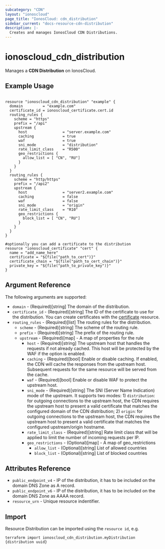 ```yaml
---
subcategory: "CDN"
layout: "ionoscloud"
page_title: "IonosCloud: cdn_distribution"
sidebar_current: "docs-resource-cdn-distribution"
description: |-
  Creates and manages IonosCloud CDN Distributions.
---
```


# ionoscloud_cdn_distribution

Manages a **CDN Distribution** on IonosCloud.

## Example Usage

```hcl

resource "ionoscloud_cdn_distribution" "example" {
  domain         = "example.com"
  certificate_id = ionoscloud_certificate.cert.id
  routing_rules {
    scheme = "https"
    prefix = "/api"
    upstream {
      host                = "server.example.com"
      caching             = true
      waf                 = true
      sni_mode            = "distribution"
      rate_limit_class    = "R500"
      geo_restrictions {
        allow_list = [ "CN", "RU"]
      }
    }
  }
  routing_rules {
    scheme = "http/https"
    prefix = "/api2"
    upstream {
      host                = "server2.example.com"
      caching             = false
      waf                 = false
      sni_mode            = "origin"
      rate_limit_class    = "R10"
      geo_restrictions {
        block_list = [ "CN", "RU"]
      }
    }
  }
}

#optionally you can add a certificate to the distribution
resource "ionoscloud_certificate" "cert" {
  name = "add_name_here"
  certificate = "${file("path_to_cert")}"
  certificate_chain = "${file("path_to_cert_chain")}"
  private_key = "${file("path_to_private_key")}"
}
```

## Argument Reference

The following arguments are supported:

- `domain` - (Required)[string] The domain of the distribution.
- `certificate_id` - (Required)[string] The ID of the certificate to use for the distribution. You can create certificates with the [certificate](certificate.md) resource.
- `routing_rules` - (Required)[list] The routing rules for the distribution.
    - `scheme` - (Required)[string] The scheme of the routing rule.
    - `prefix` - (Required)[string] The prefix of the routing rule.
    - `upstream` - (Required)[map] - A map of properties for the rule
        * `host` - (Required)[string] The upstream host that handles the requests if not already cached. This host will be protected by the WAF if the option is enabled.
        * `caching` - (Required)[bool] Enable or disable caching. If enabled, the CDN will cache the responses from the upstream host. Subsequent requests for the same resource will be served from the cache.
        * `waf` - (Required)[bool] Enable or disable WAF to protect the upstream host.
        * `sni_mode` - (Required)[string] The SNI (Server Name Indication) mode of the upstream. It supports two modes: 1) `distribution`: for outgoing connections to the upstream host, the CDN requires the upstream host to present a valid certificate that matches the configured domain of the CDN distribution; 2) `origin`: for outgoing connections to the upstream host, the CDN requires the upstream host to present a valid certificate that matches the configured upstream/origin hostname.
        * `rate_limit_class` - (Required)[string] Rate limit class that will be applied to limit the number of incoming requests per IP.
        * `geo_restrictions` - (Optional)[map] - A map of geo_restrictions
            * `allow_list` - (Optional)[string] List of allowed countries
            * `block_list` - (Optional)[string] List of blocked countries
## Attributes Reference

- `public_endpoint_v4` - IP of the distribution, it has to be included on the domain DNS Zone as A record.
- `public_endpoint_v6` - IP of the distribution, it has to be included on the domain DNS Zone as AAAA record.
- `resource_urn` - Unique resource indentifier.

## Import

Resource Distribution can be imported using the `resource id`, e.g.

```shell
terraform import ionoscloud_cdn_distribution.myDistribution {distribution uuid}
```
